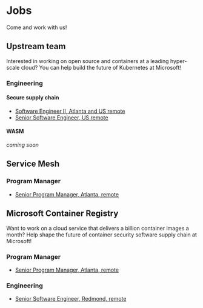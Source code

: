# Jobs

Come and work with us!

## Upstream team

Interested in working on open source and containers at a leading hyper-scale cloud? You can help build the future of Kubernetes at Microsoft!  

### Engineering
#### Secure supply chain
- [Software Engineer II, Atlanta and US remote](https://careers.microsoft.com/us/en/job/1210002/Software-Engineer-II)
- [Senior Software Engineer, US remote](https://careers.microsoft.com/us/en/job/1309571/Senior-Software-Engineer)

#### WASM
_coming soon_

## Service Mesh
### Program Manager

- [Senior Program Manager, Atlanta, remote](https://careers.microsoft.com/us/en/job/1307646/Senior-Product-Manager-Open-Service-Mesh)

## Microsoft Container Registry

Want to work on a cloud service that delivers a billion container images a month? Help shape the future of container security software supply chain at Microsoft!

### Program Manager
- [Senior Program Manager, Atlanta, remote](https://careers.microsoft.com/us/en/job/1333040/Senior-Product-Manager-Microsoft-Container-Registry)

### Engineering
- [Senior Software Engineer, Redmond, remote](https://careers.microsoft.com/us/en/job/1222527/Senior-Software-Engineer)
